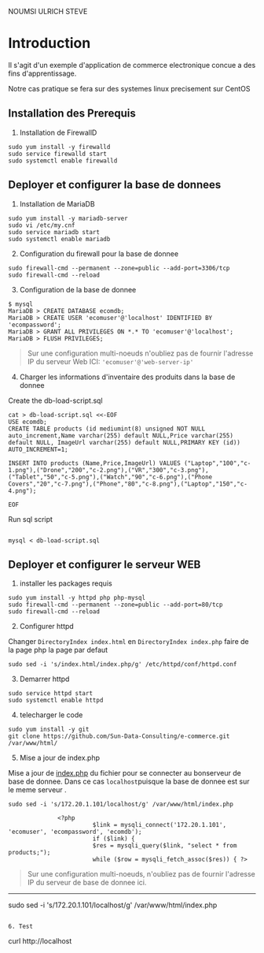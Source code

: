 NOUMSI ULRICH STEVE


# Introduction

Il s'agit d'un exemple d'application de commerce electronique concue a des fins d'apprentissage.

Notre cas pratique se fera sur des systemes linux precisement sur CentOS

## Installation des Prerequis

1. Installation de  FirewallD

```
sudo yum install -y firewalld
sudo service firewalld start
sudo systemctl enable firewalld
```

## Deployer et configurer la base de donnees

1. Installation de  MariaDB

```
sudo yum install -y mariadb-server
sudo vi /etc/my.cnf
sudo service mariadb start
sudo systemctl enable mariadb
```

2. Configuration du firewall pour la base de donnee

```
sudo firewall-cmd --permanent --zone=public --add-port=3306/tcp
sudo firewall-cmd --reload
```

3. Configuration de la base de donnee

```
$ mysql
MariaDB > CREATE DATABASE ecomdb;
MariaDB > CREATE USER 'ecomuser'@'localhost' IDENTIFIED BY 'ecompassword';
MariaDB > GRANT ALL PRIVILEGES ON *.* TO 'ecomuser'@'localhost';
MariaDB > FLUSH PRIVILEGES;
```

> Sur une configuration multi-noeuds n'oubliez pas de fournir l'adresse IP du serveur Web ICI: `'ecomuser'@'web-server-ip'`

4. Charger les informations d'inventaire des produits dans la base de donnee

Create the db-load-script.sql

```
cat > db-load-script.sql <<-EOF
USE ecomdb;
CREATE TABLE products (id mediumint(8) unsigned NOT NULL auto_increment,Name varchar(255) default NULL,Price varchar(255) default NULL, ImageUrl varchar(255) default NULL,PRIMARY KEY (id)) AUTO_INCREMENT=1;

INSERT INTO products (Name,Price,ImageUrl) VALUES ("Laptop","100","c-1.png"),("Drone","200","c-2.png"),("VR","300","c-3.png"),("Tablet","50","c-5.png"),("Watch","90","c-6.png"),("Phone Covers","20","c-7.png"),("Phone","80","c-8.png"),("Laptop","150","c-4.png");

EOF
```

Run sql script

```

mysql < db-load-script.sql
```


## Deployer et configurer le serveur WEB

1. installer les packages requis

```
sudo yum install -y httpd php php-mysql
sudo firewall-cmd --permanent --zone=public --add-port=80/tcp
sudo firewall-cmd --reload
```

2. Configurer httpd

Changer `DirectoryIndex index.html` en `DirectoryIndex index.php` faire de la page php la page par defaut

```
sudo sed -i 's/index.html/index.php/g' /etc/httpd/conf/httpd.conf
```

3. Demarrer httpd

```
sudo service httpd start
sudo systemctl enable httpd
```

4. telecharger le  code

```
sudo yum install -y git
git clone https://github.com/Sun-Data-Consulting/e-commerce.git /var/www/html/
```


5. Mise a jour de  index.php

Mise a jour de  [index.php](https://github.com/Sun-Data-Consulting/e-commerce/blob/13b6e9ddc867eff30368c7e4f013164a85e2dccb/index.php#L107) du fichier pour se connecter au bonserveur de base de donnee. Dans ce cas `localhost`puisque la base de donnee est sur le meme serveur .

```
sudo sed -i 's/172.20.1.101/localhost/g' /var/www/html/index.php

              <?php
                        $link = mysqli_connect('172.20.1.101', 'ecomuser', 'ecompassword', 'ecomdb');
                        if ($link) {
                        $res = mysqli_query($link, "select * from products;");
                        while ($row = mysqli_fetch_assoc($res)) { ?>
```

> Sur une configuration multi-noeuds, n'oubliez pas de fournir l'adresse IP du serveur de base de donnee ici.
---
sudo sed -i 's/172.20.1.101/localhost/g' /var/www/html/index.php
```

6. Test

```
curl http://localhost
```
